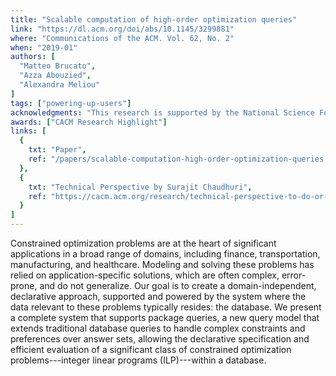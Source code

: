 ```yaml
---
title: "Scalable computation of high-order optimization queries"
link: "https://dl.acm.org/doi/abs/10.1145/3299881"
where: "Communications of the ACM. Vol. 62, No. 2"
when: "2019-01"
authors: [ 
  "Matteo Brucato",
  "Azza Abouzied", 
  "Alexandra Meliou"
]
tags: ["powering-up-users"]
acknowledgments: "This research is supported by the National Science Foundation under grants IIS-1420941, IIS-1421322, and IIS-1453543." 
awards: ["CACM Research Highlight"]
links: [
  {
    txt: "Paper",
    ref: "/papers/scalable-computation-high-order-optimization-queries.pdf"
  },
  {
    txt: "Technical Perspective by Surajit Chaudhuri",
    ref: "https://cacm.acm.org/research/technical-perspective-to-do-or-not-to-do/"
  }
]
---
```

Constrained optimization problems are at the heart of significant applications in a broad range of domains, including finance, transportation, manufacturing, and healthcare. Modeling and solving these problems has relied on application-specific solutions, which are often complex, error-prone, and do not generalize. Our goal is to create a domain-independent, declarative approach, supported and powered by the system where the data relevant to these problems typically resides: the database. We present a complete system that supports package queries, a new query model that extends traditional database queries to handle complex constraints and preferences over answer sets, allowing the declarative specification and efficient evaluation of a significant class of constrained optimization problems---integer linear programs (ILP)---within a database.
